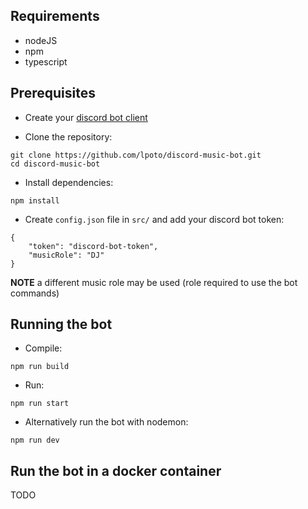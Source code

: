 ## Requirements

- nodeJS
- npm
- typescript

## Prerequisites

- Create your [discord bot client](CREATING_CLIENT.md)

- Clone the repository:

```
git clone https://github.com/lpoto/discord-music-bot.git
cd discord-music-bot
```

- Install dependencies:

```
npm install
```

- Create `config.json` file in `src/` and add your discord bot token:

```
{
    "token": "discord-bot-token",
    "musicRole": "DJ"
}
```

**NOTE** a different music role may be used (role required to use the bot commands)

## Running the bot


- Compile:

```
npm run build
```

- Run:

```
npm run start
```

- Alternatively run the bot with nodemon:

```
npm run dev
```


## Run the bot in a docker container

TODO
